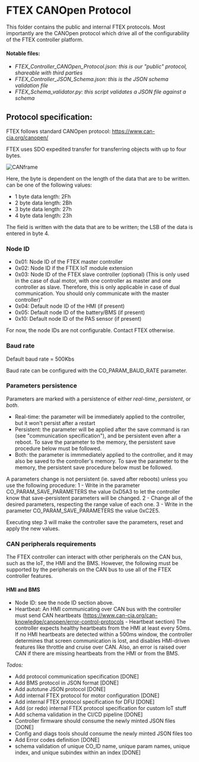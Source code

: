 # FTEX CANOpen Protocol

This folder contains the public and internal FTEX protocols. Most importantly are the CANOpen protocol which drive all of the configurability of the FTEX controller platform.

#### Notable files:
- *FTEX_Controller_CANOpen_Protocol.json: this is our "public" protocol, shareable with third parties*
- *FTEX_Controller_JSON_Schema.json: this is the JSON schema validation file*
- *FTEX_Schema_validator.py: this script validates a JSON file against a schema*

## Protocol specification:
FTEX follows standard CANOpen protocol: https://www.can-cia.org/canopen/

FTEX uses SDO expedited transfer for transferring objects with up to four bytes.

![CANframe](https://drive.google.com/uc?export=view&id=1d4pl2eg4_aW4hmxD5vwenTk4lDIGYi2R "Standard CAN frame")

Here, the <CMD> byte is dependent on the length of the data that are to be written. <CMD> can be one of the following values:
- 1 byte data length: 2Fh
- 2 byte data length: 2Bh
- 3 byte data length: 27h
- 4 byte data length: 23h

The <Data> field is written with the data that are to be written; the LSB of the data is entered in byte 4.

### Node ID
- 0x01: Node ID of the FTEX master controller
- 0x02: Node ID if the FTEX IoT module extension
- 0x03: Node ID of the FTEX slave controller (optional)
(This is only used in the case of dual motor, with one controller as master and one controller as slave. Therefore, this is only applicable in case of dual communication. You should only communicate with the master controller)"
- 0x04: Default node ID of the HMI (if present)
- 0x05: Default node ID of the battery/BMS (if present)
- 0x10: Default node ID of the PAS sensor (if present)

For now, the node IDs are not configurable. Contact FTEX otherwise.

### Baud rate
Default baud rate = 500Kbs

Baud rate can be configured with the CO_PARAM_BAUD_RATE parameter.

### Parameters persistence
Parameters are marked with a persistence of either *real-time*, *persistent*, or *both*.
- Real-time: the parameter will be immediately applied to the controller, but it won't persist after a restart
- Persistent: the parameter will be applied after the save command is ran (see "communication specification"), and be persistent even after a reboot. To save the parameter to the memory, the persistent save procedure below must be followed.
- Both: the parameter is immmediately applied to the controller, and it may also be saved to the controller's memory. To save the parameter to the memory, the persistent save procedure below must be followed.

A parameters change is not persistent (ie. saved after reboots) unless you use the following procedure: 
1 - Write in the parameter CO_PARAM_SAVE_PARAMETERS the value 0xD5A3 to let the controller know that save-persistent parameters will be changed.
2 - Change all of the desired parameters, respecting the range value of each one.
3 - Write in the parameter CO_PARAM_SAVE_PARAMETERS the value 0xC2E5.

Executing step 3 will make the controller save the parameters, reset and apply the new values.

### CAN peripherals requirements
The FTEX controller can interact with other peripherals on the CAN bus, such as the IoT, the HMI and the BMS. 
However, the following must be supported by the peripherals on the CAN bus to use all of the FTEX controller features.

#### HMI and BMS
- Node ID: see the node ID section above. 
- Heartbeat: An HMI communicating over CAN bus with the controller must send CAN heartbeats (https://www.can-cia.org/can-knowledge/canopen/error-control-protocols - Heartbeat section)
The controller expects healthy heartbeats from the HMI at least every 50ms.
If no HMI heartbeats are detected within a 500ms window, the controller determines that screen communication is lost, and disables HMI-driven features like throttle and cruise over CAN. Also, an error is raised over CAN if there are missing heartbeats from the HMI or from the BMS.

*Todos:*
- Add protocol communication specification [DONE]
- Add BMS protocol in JSON format [DONE]
- Add autotune JSON protocol [DONE]
- Add internal FTEX protocol for motor configuration [DONE]
- Add internal FTEX protocol specification for DFU [DONE]
- Add (or redo) internal FTEX protocol specification for custom IoT stuff
- Add schema validation in the CI/CD pipeline [DONE]
- Controller firmware should consume the newly minted JSON files [DONE]
- Config and diags tools should consume the newly minted JSON files too
- Add Error codes definition [DONE]
- schema validation of unique CO_ID name, unique param names, unique index, and unique subindex within an index [DONE]